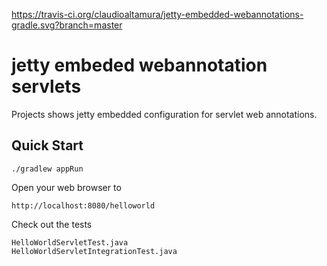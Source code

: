 https://travis-ci.org/claudioaltamura/jetty-embedded-webannotations-gradle.svg?branch=master

jetty embeded webannotation servlets
====================================

Projects shows jetty embedded configuration for servlet web annotations.

Quick Start
-----------

	./gradlew appRun

Open your web browser to

	http://localhost:8080/helloworld

Check out the tests

	HelloWorldServletTest.java
	HelloWorldServletIntegrationTest.java
